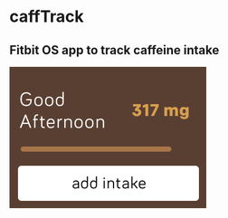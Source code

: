 # caffTrack

## Fitbit OS app to track caffeine intake

![alt text](https://github.com/seunadekunle/caffTrack/blob/master/screenshots/ionic_1.png)
